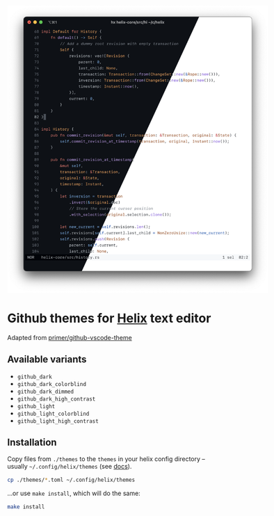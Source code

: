 <div align="center">
  <img src="./assets/screenshot-mixed.png" alt="Screenshot of Helix editor with Github themes" style="max-width: 600px" />
</div>

# Github themes for [Helix](https://helix-editor.com/) text editor

Adapted from [primer/github-vscode-theme](https://github.com/primer/github-vscode-theme)

## Available variants

- `github_dark`
- `github_dark_colorblind`
- `github_dark_dimmed`
- `github_dark_high_contrast`
- `github_light`
- `github_light_colorblind`
- `github_light_high_contrast`

## Installation

Copy files from `./themes` to the `themes` in your helix config directory – usually `~/.config/helix/themes` (see [docs](https://docs.helix-editor.com/themes.html)).

```sh
cp ./themes/*.toml ~/.config/helix/themes
```

…or use `make install`, which will do the same:

```sh
make install
```
